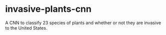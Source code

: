 # invasive-plants-cnn
A CNN to classify 23 species of plants and whether or not they are invasive to the United States.
